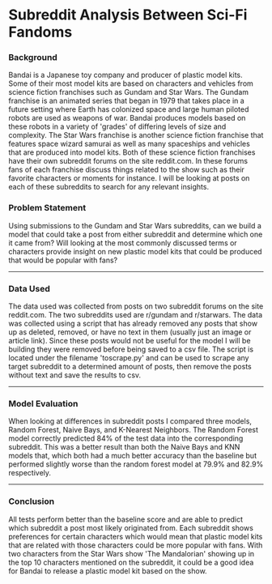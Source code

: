# Subreddit Analysis Between Sci-Fi Fandoms

### Background

Bandai is a Japanese toy company and producer of plastic model kits. Some of their most model kits are based on characters and vehicles from science fiction franchises such as Gundam and Star Wars. The Gundam franchise is an animated series that began in 1979 that takes place in a future setting where Earth has colonized space and large human piloted robots are used as weapons of war. Bandai produces models based on these robots in a variety of 'grades' of differing levels of size and complexity. The Star Wars franchise is another science fiction franchise that features space wizard samurai as well as many spaceships and vehicles that are produced into model kits. Both of these science fiction franchises have their own subreddit forums on the site reddit.com. In these forums fans of each franchise discuss things related to the show such as their favorite characters or moments for instance. I will be looking at posts on each of these subreddits to search for any relevant insights.


### Problem Statement

Using submissions to the Gundam and Star Wars subreddits, can we build a model that could take a post from either subreddit and determine which one it came from? Will looking at the most commonly discussed terms or characters provide insight on new plastic model kits that could be produced that would be popular with fans?

---

### Data Used

The data used was collected from posts on two subreddit forums on the site reddit.com. The two subreddits used are r/gundam and r/starwars. The data was collected using a script that has already removed any posts that show up as deleted, removed, or have no text in them (usually just an image or article link). Since these posts would not be useful for the model I will be building they were removed before being saved to a csv file. The script is located under the filename 'toscrape.py' and can be used to scrape any target subreddit to a determined amount of posts, then remove the posts without text and save the results to csv.

---

### Model Evaluation

When looking at differences in subreddit posts I compared three models, Random Forest, Naive Bays, and K-Nearest Neighbors. The Random Forest model correctly predicted 84% of the test data into the corresponding subreddit. This was a better result than both the Naive Bays and KNN models that, which both had a much better accuracy than the baseline but performed slightly worse than the random forest model at 79.9% and 82.9% respectively.

---

### Conclusion
All tests perform better than the baseline score and are able to predict which subreddit a post most likely originated from. Each subreddit shows preferences for certain characters which would mean that plastic model kits that are related with those characters could be more popular with fans. With two characters from the Star Wars show 'The Mandalorian' showing up in the top 10 characters mentioned on the subreddit, it could be a good idea for Bandai to release a plastic model kit based on the show.